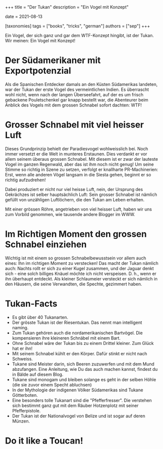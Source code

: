 +++
title = "Der Tukan"
description = "Ein Vogel mit Konzept"

date = 2021-08-13

[taxonomies]
tags = ["books", "tricks", "german"]
authors = ["sep"]
+++

Ein Vogel, der sich ganz und gar dem WTF-Konzept hingibt, ist der Tukan. Wir meinen: Ein Vogel mit Konzept!

# Der Südamerikaner mit Exportpotenzial
Als die Spanischen Entdecker damals an den Küsten Südamerikas landeten, war der Tukan der erste Vogel des vermeintlichen Indien. Es überrascht wohl nicht, wenn nach der langen Überseefahrt, auf der es um frisch gebackene Pouletschenkel gar knapp bestellt war, die Abenteurer beim Anblick des Vogels mit dem grossen Schnabel sofort dachten: WTF!

# Grosser Schnabel mit viel heisser Luft

Dieses Grundprinzip behielt der Paradiesvogel wohlweisslich bei. Noch immer versetzt er die Welt in munteres Erstaunen. Dies verdankt er vor allem seinem überaus grossen Schnabel. Mit diesem ist er zwar der lauteste Vogel im ganzen Regenwald, aber das ist ihm noch nicht genug! Um seine Stimme so richtig in Szene zu setzen, verfolgt er knallharte PR-Machinerien: Erst, wenn alle anderen Vögel langsam in die Siesta gehen, beginnt er so richtig aufzudrehen!

Dabei produziert er nicht nur viel heisse Luft, nein, der Ursprung des Gekrächzes ist selber hauptsächlich Luft: Sein grosser Schnabel ist nämlich gefüllt von unzähligen Luftlöchern, die den Tukan am Leben erhalten.

Mit einer grössen Röhre, angetrieben von viel heisser Luft, haben wir uns zum Vorbild genommen, wie tausende andere Blogger im WWW.

# Im Richtigen Moment den grossen Schnabel einziehen

Wichtig ist mit einem so grossen Schnabelbewusstsein vor allem auch eines: Ihn im richtigen Moment zu verstecken! Das macht der Tukan nämlich auch: Nachts rollt er sich zu einer Kugel zusammen, und der Jaguar denkt sich - eine solch billiges Knäuel möchte ich nicht verspeisen. D. h., wenn er ihn überhaupt entdeckt. Als kleiner Schlaumeier versteckt er sich nämlich in den Häusern, die seine Verwandten, die Spechte, gezimmert haben.

# Tukan-Facts
- Es gibt über 40 Tukanarten.
- Der grösste Tukan ist der Riesentukan. Das nennt man intelligent naming.
- Zum Tukan gehören auch die nordamerikanischen Bartvögel. Die kompensieren ihre kleineren Schnäbel mit einem Bart.
- Ohne Schnabel wäre der Tukan bis zu einem Drittel kleiner. Zum Glück hat er ihn!
- Mit seinem Schnabel kühlt er den Körper. Dafür stinkt er nicht nach Schweiss.
- Tukane sind Meister darin, sich Beeren zuzuwerfen und mit dem Mund abzufangen. Eine Anleitung, wie Du das auch machen kannst, findest du in Bälde auf diesem Blog.
- Tukane sind monogam und bleiben solange es geht in der selben Höhle (die sie zuvor einem Specht abluchsen)
- In der Mythologie der indigenen Völker Südamerikas sind Tukane Götterboten.
- Eine besonders tolle Tukanart sind die "Pfefferfresser". Die verstehen sich bestimmt ganz gut mit dem Räuber Hotzenplotz mit seiner Pfefferpistole.
- Der Tukan ist der Nationalvogel von Belize und ist sogar auf deren Münzen.

# Do it like a Toucan!
